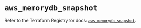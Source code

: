 # `aws_memorydb_snapshot`

Refer to the Terraform Registry for docs: [`aws_memorydb_snapshot`](https://registry.terraform.io/providers/hashicorp/aws/4.67.0/docs/resources/memorydb_snapshot).
